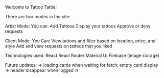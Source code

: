 Welcome to Tattoo Tattle! 

There are two modes in the site:

Artist Mode:
You can:
  Add Tattoos
  Display your tattoos
  Approve or deny requests

Client Mode:
You Can: 
  View tattoos and filter based on location, price, and style 
  Add and view requests on tattoos that you liked 

Technologies used:
  React
  React Router
  Material UI
  Firebase (image storage)

Future updates:
  => loading cards when waiting for fetch; empty card display 
  => header disappear when logged in

